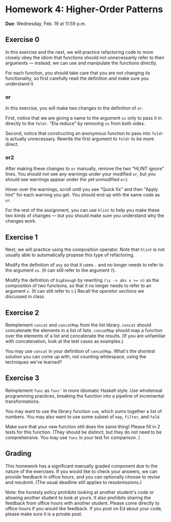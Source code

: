 # Homework 4: Higher-Order Patterns

**Due**: Wednesday, Feb. 19 at 11:59 p.m.

## Exercise 0

In this exercise and the next, we will practice refactoring code to more closely
obey the idiom that functions should not unnecessarily refer to their arguments
— instead, we can use and manipulate the functions directly.

For each function, you should take care that you are not changing its
functionality, so first carefully read the definition
and make sure you understand it.

### or

In this exercise, you will make two changes to the definition of `or`.

First, notice that we are giving a name to the argument `xs` only to pass it in
directly to the `foldr`. "Eta reduce" by removing `xs` from both sides.

Second, notice that constructing an anonymous function to pass into `foldr` is
actually unnecessary. Rewrite the first argument to `foldr` to be more direct.

### or2

After making these changes to `or` manually, remove the two "HLINT ignore"
lines. You should not see any warnings under your modified `or`, but you
should see warnings appear under the yet unmodified `or2`.

Hover over the warnings, scroll until you see "Quick fix" and then "Apply hint"
for each warning you get.
You should end up with the same code as `or`.

For the rest of the assignment, you can use `hlint` to help you make these two
kinds of changes — but you should make sure you understand why the changes work.

## Exercise 1

Next, we will practice using the composition operator. Note that `hlint` is not
usually able to automatically propose this type of refactoring.

Modify the definition of `any` so that it uses `.` and no longer needs to refer
to the argument `xs`. (It can still refer to the argument `f`).

Modify the definition of `bigEnough` by rewriting `(\x -> abs x >= n)` as the
composition of two functions, so that it no longer needs to refer to an
argument `x`. (It can still refer to `n`.) Recall the _operator sections_ we
discussed in class.

## Exercise 2

Reimplement `concat` and `concatMap` from the list library. `concat` should
concatenate the elements in a list of lists. `concatMap` should map a function
over the elements of a list and concatenate the results. (If you are
unfamiliar with concatenation, look at the test cases as examples.)

You may use `concat` in your definition of `concatMap`.
What's the shortest solution you can come up with, not counting whitespace,
using the techniques we've learned?

## Exercise 3

Reimplement `func` as `func'` in more idiomatic Haskell style. Use wholemeal
programming practices, breaking the function into a pipeline of incremental
transformations.

You may want to use the library function `sum`, which sums together a list of
numbers. You may also want to use some subset of `map`, `filter`, and `fold`.

Make sure that your new function still does the same thing! Please fill in
2 tests for this function. (They should be distinct, but they do not need
to be comprehensive. You may use `func` in your test for comparison. )

## Grading

This homework has a significant manually graded component due to the nature of
the exercises. If you would like to check your answers, we can provide feedback
in office hours, and you can optionally choose to revise and resubmit.
(The usual deadline still applies to resubmissions.)

Note: the honesty policy prohibits looking at another student's code or allowing
another student to look at yours. It also prohibits sharing the feedback from
office hours with another student. Please come directly to office hours if you
would like feedback. If you post on Ed about your code, please make sure it is
a private post.